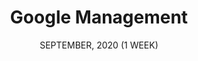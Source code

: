 ---
title: "Google Management"
date: "SEPTEMBER, 2020 (1 WEEK)"
team: ""
desc: ""
square: ./GCal/cover.png
order: 3
worktype: "ux"
content: "index"
useTemplate: false
---